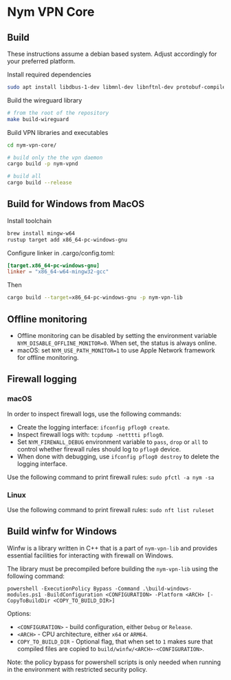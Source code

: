 # Nym VPN Core

## Build

These instructions assume a debian based system. Adjust accordingly for your
preferred platform.

Install required dependencies
```sh
sudo apt install libdbus-1-dev libmnl-dev libnftnl-dev protobuf-compiler
```


Build the wireguard library

```sh
# from the root of the repository
make build-wireguard
```

Build VPN libraries and executables

```sh
cd nym-vpn-core/

# build only the the vpn daemon
cargo build -p nym-vpnd

# build all 
cargo build --release
```

## Build for Windows from MacOS

Install toolchain
```sh
brew install mingw-w64
rustup target add x86_64-pc-windows-gnu
```

Configure linker in .cargo/config.toml:
```toml
[target.x86_64-pc-windows-gnu]
linker = "x86_64-w64-mingw32-gcc"
```

Then
```sh
cargo build --target=x86_64-pc-windows-gnu -p nym-vpn-lib
```

## Offline monitoring

- Offline monitoring can be disabled by setting the environment variable `NYM_DISABLE_OFFLINE_MONITOR=0`. When set, the status is always online.
- macOS: set `NYM_USE_PATH_MONITOR=1` to use Apple Network framework for offline monitoring.

## Firewall logging

### macOS

In order to inspect firewall logs, use the following commands:

- Create the logging interface: `ifconfig pflog0 create`.
- Inspect firewall logs with: `tcpdump -netttti pflog0`.
- Set `NYM_FIREWALL_DEBUG` environment variable to `pass`, `drop` or `all` to control whether firewall rules should log to `pflog0` device.
- When done with debugging, use `ifconfig pflog0 destroy` to delete the logging interface.

Use the following command to print firewall rules: `sudo pfctl -a nym -sa`


### Linux

Use the following command to print firewall rules: `sudo nft list ruleset`

## Build winfw for Windows

Winfw is a library written in C++ that is a part of `nym-vpn-lib` and provides essential facilities for interacting with firewall on Windows.

The library must be precompiled before building the `nym-vpn-lib` using the following command:

```
powershell -ExecutionPolicy Bypass -Command .\build-windows-modules.ps1 -BuildConfiguration <CONFIGURATION> -Platform <ARCH> [-CopyToBuildDir <COPY_TO_BUILD_DIR>]
```

Options:
- `<CONFIGURATION>` - build configuration, either `Debug` or `Release`.
- `<ARCH>` - CPU architecture, either `x64` or `ARM64`.
- `COPY_TO_BUILD_DIR` - Optional flag, that when set to `1` makes sure that compiled files are copied to `build/winfw/<ARCH>-<CONFIGURATION>`.

Note: the policy bypass for powershell scripts is only needed when running in the environment with restricted security policy.

